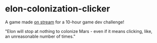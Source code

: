 # elon-colonization-clicker
A game made [on stream](https://www.twitch.tv/videos/1438863751) for a 10-hour game dev challenge!

"Elon will stop at nothing to colonize Mars - even if it means clicking, like, an unreasonable number of times."
